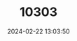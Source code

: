 ---
title: "10303"
category: "Hydrodamalis gigas"
draft: false
date: 2024-02-22 13:03:50
languages:
  English: ["Steller's Sea Cow"]
---
